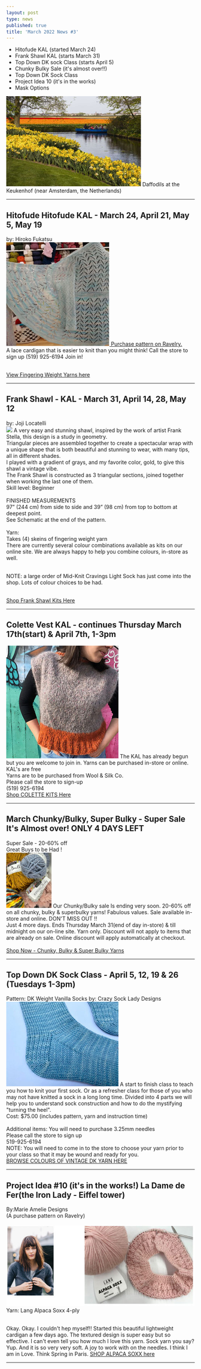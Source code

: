 ```yaml
---
layout: post
type: news
published: true
title: 'March 2022 News #3'
---
```


- Hitofude KAL
(started March 24)
- Frank Shawl KAL
(starts March 31)
- Top Down DK sock Class
(starts April 5)
- Chunky Bulky Sale
(it's almost over!!)
- Top Down DK Sock Class
- Project Idea 10
(it's in the works)
- Mask Options

<img src="/img/daffodils.jpg">
Daffodils at the Keukenhof (near Amsterdam, the Netherlands)
<hr />
<h2>Hitofude Hitofude KAL - March 24, April 21, May 5, May 19</h2>
by:  Hiroko Fukatsu <br>
<a href="https://www.ravelry.com/patterns/library/hitofude-cardigan?omnisendContactID=62262718c3dbed0021bd8bca&utm_campaign=campaign%3A+KAL%27s%2C+Top+Down+DK+Sock+Class+%28623dfd7405f244001ea0f10d%29&utm_medium=email&utm_source=omnisend"><img src="/img/lace_cardigan.jpg">
Purchase pattern on Ravelry.</a>  <br>
A lace cardigan that is easier to knit than you might think!  Call the store to sign up (519) 925-6194  Join in!<br><br>

<a href="https://www.woolandsilkcoshop.com/search?omnisendContactID=62262718c3dbed0021bd8bca&q=fingering&utm_campaign=campaign%3A+KAL%27s%2C+Top+Down+DK+Sock+Class+%28623dfd7405f244001ea0f10d%29&utm_medium=email&utm_source=omnisend">View Fingering Weight Yarns here</a>
<hr />
<h2>Frank Shawl - KAL - March 31, April 14, 28, May 12</h2>
by: Joji Locatelli<br>
<img src="/img/frank_shawljpg">
A very easy and stunning shawl, inspired by the work of artist Frank Stella, this design is a study in geometry.<br>
Triangular pieces are assembled together to create a spectacular wrap with a unique shape that is both beautiful and stunning to wear, with many tips, all in different shades.<br>
I played with a gradient of grays, and my favorite color, gold, to give this shawl a vintage vibe.<br>
The Frank Shawl is constructed as 3 triangular sections, joined together when working the last one of them.<br>
Skill level: Beginner<br><br>
FINISHED MEASUREMENTS<br>
97” (244 cm) from side to side and 39” (98 cm) from top to bottom at deepest point.<br>
See Schematic at the end of the pattern.<br><br>
Yarn:<br>
Takes (4) skeins of fingering weight yarn<br>
There are currently several colour combinations available as kits on our online site. We are always happy to help you combine colours, in-store as well.<br><br>

NOTE:  a large order of Mid-Knit Cravings Light Sock has just come into the shop. Lots of colour choices to be had.<br><br>

<a href="https://nzcr.omnicamp1.com/link/62405fd096100b0020cb4b86/623e116f7884b6002047a1cf/62262718c3dbed0021bd8bca?signature=11ea1c7a0a5b8645d43ee3ef791f796bce9f6cf058a649c258c12a579f8b68ee">Shop Frank Shawl Kits Here</a>
<hr />
<h2>Colette Vest KAL - continues Thursday March 17th(start) & April 7th, 1-3pm</h2>
<a href="https://www.woolandsilkcoshop.com/products/colette-kit-b?_pos=2&_sid=16d650984&_ss=r&omnisendContactID=62262718c3dbed0021bd8bca&utm_campaign=campaign%3A+KAL%27s%2C+Top+Down+DK+Sock+Class+%28623dfd7405f244001ea0f10d%29&utm_medium=email&utm_source=omnisend"><img src="/img/colette_vest.jpg"></a>
The KAL has already begun but you are welcome to join in. Yarns can be purchased in-store or online.<br>
KAL's are free<br>
Yarns are to be purchased from Wool & Silk Co.<br>
Please call the store to sign-up<br>
(519) 925-6194<br>
<a href="https://www.woolandsilkcoshop.com/products/colette-kit-b?_pos=2&_sid=16d650984&_ss=r&omnisendContactID=62262718c3dbed0021bd8bca&utm_campaign=campaign%3A+KAL%27s%2C+Top+Down+DK+Sock+Class+%28623dfd7405f244001ea0f10d%29&utm_medium=email&utm_source=omnisend">Shop COLETTE KITS Here</a><br>
<hr />
<h2>March Chunky/Bulky, Super Bulky - Super Sale It's Almost over! ONLY 4 DAYS LEFT</h2>
 Super Sale - 20-60% off<br>
Great Buys to be Had !<br>
<img src="/img/chunky_bulky2.jpg">
Our Chunky/Bulky sale Is ending very soon. 20-60% off on all chunky, bulky & superbulky yarns! Fabulous values. Sale available in-store and online.
DON'T MISS OUT !!<br>
Just 4 more days. Ends Thursday March 31(end of day in-store) & till midnight on our on-line site. Yarn only. Discount will not apply to items that are already on sale. Online discount will apply automatically at checkout.<br><br>
<a href="https://www.woolandsilkcoshop.com/search?omnisendContactID=62262718c3dbed0021bd8bca&q=chunky&utm_campaign=campaign%3A+KAL%27s%2C+Top+Down+DK+Sock+Class+%28623dfd7405f244001ea0f10d%29&utm_medium=email&utm_source=omnisend">Shop Now - Chunky, Bulky & Super Bulky Yarns</a>
  <hr />
<h2>Top Down DK Sock Class - April 5, 12, 19 & 26 (Tuesdays 1-3pm)</h2>
Pattern: DK Weight Vanilla Socks    by:  Crazy Sock Lady Designs<br>
<img src="/img/dk_socks.jpg">
A start to finish class to teach you how to knit your first sock. Or as a refresher class for those of you who may not have knitted a sock in a long long time. Divided into 4 parts we will help you to understand sock construction and how to do the mystifying "turning the heel".<br>
Cost:  $75.00  (includes pattern, yarn and instruction time)<br><br>
Additional items:  You will need to purchase 3.25mm needles<br>
Please call the store to sign up <br>   
519-925-6194<br>
NOTE:   You will need to come in to the store to choose your yarn prior to your class so that it may be wound and ready for you.<br>
<a href="https://www.woolandsilkcoshop.com/products/vintage-dk?omnisendContactID=62262718c3dbed0021bd8bca&utm_campaign=campaign%3A+KAL%27s%2C+Top+Down+DK+Sock+Class+%28623dfd7405f244001ea0f10d%29&utm_medium=email&utm_source=omnisend">BROWSE COLOURS OF VINTAGE DK YARN HERE</a>
<hr />
<h2>Project Idea #10 (it's in the works!) La Dame de Fer(the Iron Lady - Eiffel tower)</h2>
By:Marie Amelie Designs<br>
(A purchase pattern on Ravelry)<br><br>
<img src="/img/alpaca_socks.jpg">
Yarn:  Lang Alpaca Soxx 4-ply<br><br>

Okay. Okay. I couldn't hep myself!!  Started this beautiful lightweight cardigan a few days ago. The textured design is super easy but so effective. I can't even tell you how much I love this yarn. Sock yarn you say? Yup. And it is so very very soft. A joy to work with on the needles. I think I am in Love. Think Spring in Paris.
<a href="https://www.woolandsilkcoshop.com/products/alpaca-soxx-cashmere-4-ply?_pos=1&_sid=cd5001db7&_ss=r&omnisendContactID=62262718c3dbed0021bd8bca&utm_campaign=campaign%3A+KAL%27s%2C+Top+Down+DK+Sock+Class+%28623dfd7405f244001ea0f10d%29&utm_medium=email&utm_source=omnisend">SHOP ALPACA SOXX here</a>
<hr />

